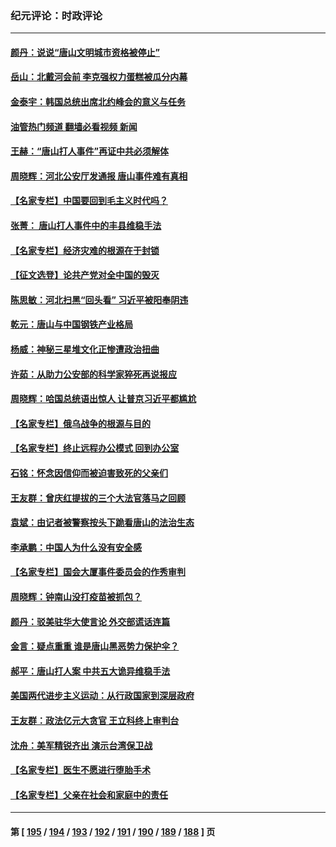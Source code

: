 ### 纪元评论：时政评论
---
#### [颜丹：说说“唐山文明城市资格被停止”](../../pages/nsc1025/n13765231.md?06230330) 
#### [岳山：北戴河会前 李克强权力蛋糕被瓜分内幕](../../pages/nsc1025/n13765241.md?06230330) 
#### [金泰宇：韩国总统出席北约峰会的意义与任务](../../pages/nsc1025/n13764989.md?06230330) 
#### [油管热门频道 翻墙必看视频 新闻](ok?06230330)
#### [王赫：“唐山打人事件”再证中共必须解体](../../pages/nsc1025/n13764774.md?06230330) 
#### [周晓辉：河北公安厅发通报 唐山事件难有真相](../../pages/nsc1025/n13764484.md?06230330) 
#### [【名家专栏】中国要回到毛主义时代吗？](../../pages/nsc1025/n13764319.md?06230330) 
#### [张菁： 唐山打人事件中的丰县维稳手法](../../pages/nsc1025/n13764437.md?06230330) 
#### [【名家专栏】经济灾难的根源在于封锁](../../pages/nsc1025/n13763858.md?06230330) 
#### [【征文选登】论共产党对全中国的毁灭](../../pages/nsc1025/n13764114.md?06230330) 
#### [陈思敏：河北扫黑“回头看” 习近平被阳奉阴违](../../pages/nsc1025/n13764082.md?06230330) 
#### [乾元：唐山与中国钢铁产业格局](../../pages/nsc1025/n13764071.md?06230330) 
#### [杨威：神秘三星堆文化正惨遭政治扭曲](../../pages/nsc1025/n13763893.md?06230330) 
#### [许茹：从助力公安部的科学家猝死再说报应](../../pages/nsc1025/n13763696.md?06230330) 
#### [周晓辉：哈国总统语出惊人 让普京习近平都尴尬](../../pages/nsc1025/n13763706.md?06230330) 
#### [【名家专栏】俄乌战争的根源与目的](../../pages/nsc1025/n13763508.md?06230330) 
#### [【名家专栏】终止远程办公模式 回到办公室](../../pages/nsc1025/n13763506.md?06230330) 
#### [石铭：怀念因信仰而被迫害致死的父亲们](../../pages/nsc1025/n13763349.md?06230330) 
#### [王友群：曾庆红提拔的三个大法官落马之回顾](../../pages/nsc1025/n13763196.md?06230330) 
#### [袁斌：由记者被警察按头下跪看唐山的法治生态](../../pages/nsc1025/n13763152.md?06230330) 
#### [李承鹏：中国人为什么没有安全感](../../pages/nsc1025/n13762977.md?06230330) 
#### [【名家专栏】国会大厦事件委员会的作秀审判](../../pages/nsc1025/n13762573.md?06230330) 
#### [周晓辉：钟南山没打疫苗被抓包？](../../pages/nsc1025/n13763007.md?06230330) 
#### [颜丹：驳美驻华大使言论 外交部谎话连篇](../../pages/nsc1025/n13762969.md?06230330) 
#### [金言：疑点重重 谁是唐山黑恶势力保护伞？](../../pages/nsc1025/n13762953.md?06230330) 
#### [郝平：唐山打人案 中共五大诡异维稳手法](../../pages/nsc1025/n13762972.md?06230330) 
#### [美国两代进步主义运动：从行政国家到深层政府](../../pages/nsc1025/n13762932.md?06230330) 
#### [王友群：政法亿元大贪官 王立科终上审判台](../../pages/nsc1025/n13762583.md?06230330) 
#### [沈舟：美军精锐齐出 演示台湾保卫战](../../pages/nsc1025/n13762508.md?06230330) 
#### [【名家专栏】医生不愿进行堕胎手术](../../pages/nsc1025/n13762323.md?06230330) 
#### [【名家专栏】父亲在社会和家庭中的责任](../../pages/nsc1025/n13762321.md?06230330) 

---
#### 第 [ [195](./195.md?06230330) / [194](./194.md?06230330) / [193](./193.md?06230330) / [192](./192.md?06230330) / [191](./191.md?06230330) / [190](./190.md?06230330) / [189](./189.md?06230330) / [188](./188.md?06230330) ] 页
